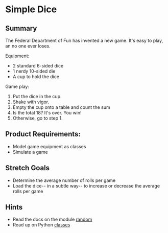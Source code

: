 # Simple Dice

## Summary

The Federal Department of Fun has invented a new game. It's 
easy to play, an no one ever loses. 

Equipment:
  * 2 standard 6-sided dice
  * 1 nerdy 10-sided die
  * A cup to hold the dice

Game play:
  1. Put the dice in the cup.
  2. Shake with vigor.
  3. Empty the cup onto a table and count the sum
  4. Is the total 18? It's over. You win!
  5. Otherwise, go to step 1.


## Product Requirements: 
* Model game equipment as classes
* Simulate a game



## Stretch Goals
* Determine the average number of rolls per game
* Load the dice-- in a subtle way-- to increase or decrease the 
  average rolls per game












## Hints
* Read the docs on the module [random](https://docs.python.org/3/library/random.html)
* Read up on Python [classes](https://docs.python.org/3/tutorial/classes.html)

